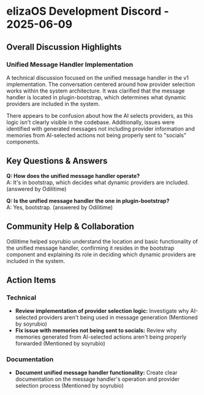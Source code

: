 # elizaOS Development Discord - 2025-06-09

## Overall Discussion Highlights

### Unified Message Handler Implementation
A technical discussion focused on the unified message handler in the v1 implementation. The conversation centered around how provider selection works within the system architecture. It was clarified that the message handler is located in plugin-bootstrap, which determines what dynamic providers are included in the system.

There appears to be confusion about how the AI selects providers, as this logic isn't clearly visible in the codebase. Additionally, issues were identified with generated messages not including provider information and memories from AI-selected actions not being properly sent to "socials" components.

## Key Questions & Answers

**Q: How does the unified message handler operate?**  
A: It's in bootstrap, which decides what dynamic providers are included. (answered by Odilitime)

**Q: Is the unified message handler the one in plugin-bootstrap?**  
A: Yes, bootstrap. (answered by Odilitime)

## Community Help & Collaboration

Odilitime helped soyrubio understand the location and basic functionality of the unified message handler, confirming it resides in the bootstrap component and explaining its role in deciding which dynamic providers are included in the system.

## Action Items

### Technical
- **Review implementation of provider selection logic:** Investigate why AI-selected providers aren't being used in message generation (Mentioned by soyrubio)
- **Fix issue with memories not being sent to socials:** Review why memories generated from AI-selected actions aren't being properly forwarded (Mentioned by soyrubio)

### Documentation
- **Document unified message handler functionality:** Create clear documentation on the message handler's operation and provider selection process (Mentioned by soyrubio)